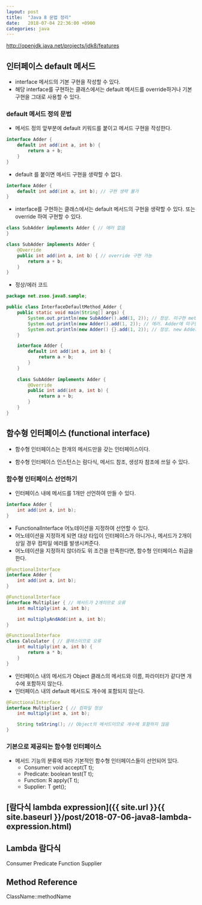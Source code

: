 ```yaml
---
layout: post
title:  "Java 8 문법 정리"
date:   2018-07-04 22:36:00 +0900
categories: java
---
```


http://openjdk.java.net/projects/jdk8/features

## 인터페이스 default 메서드

* interface 메서드의 기본 구현을 작성할 수 있다.
* 해당 interface를 구현하는 클래스에서는 default 메서드를 override하거나 기본 구현을 그대로 사용할 수 있다.

### default 메서드 정의 문법

* 메서드 정의 앞부분에 default 키워드를 붙이고 메서드 구현을 작성한다.

```java
interface Adder {
    default int add(int a, int b) {
        return a + b;
    }
}
```

* default 를 붙이면 메서드 구현을 생략할 수 없다.

```java
interface Adder {
    default int add(int a, int b); // 구현 생략 불가
}
```

* interface를 구현하는 클래스에서는 default 메서드의 구현을 생략할 수 있다. 또는 override 하여 구현할 수 있다.

```java
class SubAdder implements Adder { // 에러 없음
}
```

```java
class SubAdder implements Adder {
    @Override
    public int add(int a, int b) { // override 구현 가능
        return a + b;
    }
}
```

* 정상/에러 코드

```java
package net.zsoo.java8.sample;

public class InterfaceDefaultMethod_Adder {
    public static void main(String[] args) {
        System.out.println(new SubAdder().add(1, 2)); // 정상. 미구현 method 없음
        System.out.println(new Adder().add(1, 2)); // 에러. Adder에 미구현 method가 없더라도 Adder는 interface이기 때문에 new 불가
        System.out.println(new Adder() {}.add(1, 2)); // 정상. new Adder() {} 형태로 무명 클래스가 정의되어 생성 가능
    }

    interface Adder {
        default int add(int a, int b) {
            return a + b;
        }
    }
    
    class SubAdder implements Adder {
        @Override
        public int add(int a, int b) {
            return a + b;
        }
    }
}
```


## 함수형 인터페이스 (functional interface)

* 함수형 인터페이스는 한개의 메서드만을 갖는 인터페이스이다.

* 함수형 인터페이스 인스턴스는 람다식, 메서드 참조, 생성자 참조에 쓰일 수 있다.

### 함수형 인터페이스 선언하기

* 인터페이스 내에 메서드를 1개만 선언하여 만들 수 있다.

```java
interface Adder {
    int add(int a, int b);
}
```

* FunctionalInterface 어노테이션을 지정하여 선언할 수 있다.
* 어노테이션을 지정하게 되면 대상 타입이 인터페이스가 아니거나, 메서드가 2개이상일 경우 컴파일 에러를 발생시켜준다.
* 어노테이션을 지정하지 않더라도 위 조건을 만족한다면, 함수형 인터페이스 취급을 한다.

```java
@FunctionalInterface
interface Adder {
    int add(int a, int b);
}

@FunctionalInterface
interface Multiplier { // 메서드가 2개이므로 오류
    int multiply(int a, int b);

    int multiplyAndAdd(int a, int b);
}

@FunctionalInterface
class Calculator { // 클래스이므로 오류
    int multiply(int a, int b) {
        return a * b;
    }
}
```

* 인터페이스 내의 메서드가 Object 클래스의 메서드와 이름, 파라미터가 같다면 개수에 포함하지 않는다.
* 인터페이스 내의 default 메서드도 개수에 포함되지 않는다.

```java
@FunctionalInterface
interface Multiplier2 { // 컴파일 정상
    int multiply(int a, int b);

    String toString(); // Object의 메서드이므로 개수에 포함하지 않음
}
```

### 기본으로 제공되는 함수형 인터페이스

* 메서드 기능의 분류에 따라 기본적인 함수형 인터페이스들이 선언되어 있다.
  * Consumer: void accept(T t);
  * Predicate: boolean test(T t);
  * Function: R apply(T t);
  * Supplier: T get();



## [람다식 lambda expression]({{ site.url }}{{ site.baseurl }}/post/2018-07-06-java8-lambda-expression.html)

## Lambda 람다식

Consumer
Predicate
Function
Supplier

## Method Reference

ClassName::methodName
